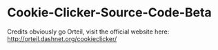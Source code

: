 # Cookie-Clicker-Source-Code-Beta
Credits obviously go Orteil, visit the official website here: http://orteil.dashnet.org/cookieclicker/
